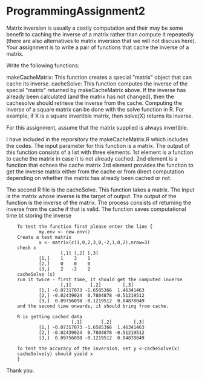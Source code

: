 ProgrammingAssignment2
======================
Matrix inversion is usually a costly computation and their may be some benefit to caching the inverse of a matrix rather than compute it repeatedly (there are also alternatives to matrix inversion that we will not discuss here). Your assignment is to write a pair of functions that cache the inverse of a matrix.

Write the following functions:

makeCacheMatrix: This function creates a special "matrix" object that can cache its inverse.
cacheSolve: This function computes the inverse of the special "matrix" returned by makeCacheMatrix above. If the inverse has already been calculated (and the matrix has not changed), then the cachesolve should retrieve the inverse from the cache.
Computing the inverse of a square matrix can be done with the solve function in R. For example, if X is a square invertible matrix, then solve(X) returns its inverse.

For this assignment, assume that the matrix supplied is always invertible.

I have included in the reporsitory the makeCacheMatrix.R which includes the codes.
        The input parameter for this function is a matrix. 
        The output of this function consists of a list with three elements. 
        1st element is a function to cache the matrix in case it is not already cached. 
        2nd element is a function that echoes the cache matrix
        3rd element provides the function to get the inverse matrix either from 
        the cache or from direct computation depending on whether the matrix has already been cached or not. 

The second R file is the cacheSolve.
        This function takes a matrix. 
        The Input is the matrix whose inverse is the target of output. 
        The output of the function is the inverse of the matrix. 
        The process consists of returning the inverse from the cache if that is valid.
        The function saves computational time bt storing the inverse

        To test the function first please enter the line {
                my.env <- new.env() 
        Create a test matrix
                x <- matrix(c(1,0,2,3,0,-2,1,0,2),nrow=3)
        check x
                        [,1] [,2] [,3]
                [1,]    1    3    1
                [2,]    0    0    0
                [3,]    2   -2    2
        cacheSolve (x)
        run it twice - first time, it should get the computed inverse 
                        [,1]       [,2]        [,3]
                [1,] -0.07317073 -1.6585366  1.46341463
                [2,] -0.02439024  0.7804878 -0.51219512
                [3,]  0.09756098 -0.1219512  0.04878049
        and the second time onwards, it should bring from cache.
        
        R is getting cached data
                            [,1]       [,2]        [,3]
                [1,] -0.07317073 -1.6585366  1.46341463
                [2,] -0.02439024  0.7804878 -0.51219512
                [3,]  0.09756098 -0.1219512  0.04878049
        
        To test the accuracy of the inversion, set y <-cacheSolve(x)
        cacheSolve(y) should yield x 
        }

Thank you.
